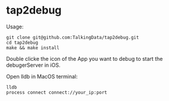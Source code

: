 # tap2debug

Usage:

```
git clone git@github.com:TalkingData/tap2debug.git
cd tap2debug
make && make install
```

Double clicke the icon of the App you want to debug to start the debugerServer in iOS.

Open lldb in MacOS terminal:

```
lldb
process connect connect://your_ip:port
```

